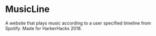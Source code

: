 # MusicLine

A website that plays music according to a user specified timeline from Spotify. Made for HarkerHacks 2018.
